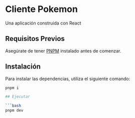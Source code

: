 # Cliente Pokemon

Una aplicación construida con React 

## Requisitos Previos

Asegúrate de tener [PNPM](https://pnpm.io/) instalado antes de comenzar.

## Instalación

Para instalar las dependencias, utiliza el siguiente comando:

```bash
pnpm i

## Ejecutar

```bash
pnpm dev

